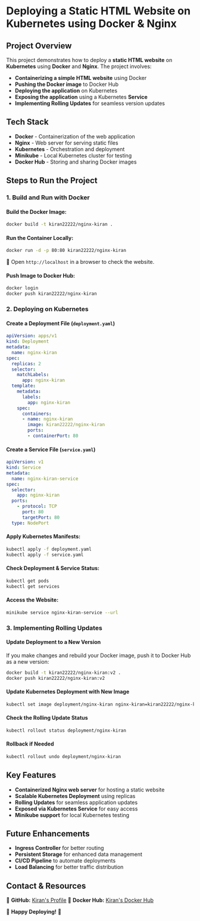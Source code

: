# Deploying a Static HTML Website on Kubernetes using Docker & Nginx

## Project Overview
This project demonstrates how to deploy a **static HTML website** on **Kubernetes** using **Docker** and **Nginx**. The project involves:
- **Containerizing a simple HTML website** using Docker
- **Pushing the Docker image** to Docker Hub
- **Deploying the application** on Kubernetes
- **Exposing the application** using a Kubernetes **Service**
- **Implementing Rolling Updates** for seamless version updates

## Tech Stack
- **Docker** - Containerization of the web application
- **Nginx** - Web server for serving static files
- **Kubernetes** - Orchestration and deployment
- **Minikube** - Local Kubernetes cluster for testing
- **Docker Hub** - Storing and sharing Docker images

## Steps to Run the Project

### 1. Build and Run with Docker

#### Build the Docker Image:
```bash
docker build -t kiran22222/nginx-kiran .
```

#### Run the Container Locally:
```bash
docker run -d -p 80:80 kiran22222/nginx-kiran
```

🔹 Open `http://localhost` in a browser to check the website.

#### Push Image to Docker Hub:
```bash
docker login
docker push kiran22222/nginx-kiran
```

### 2. Deploying on Kubernetes

#### Create a Deployment File (`deployment.yaml`)
```yaml
apiVersion: apps/v1
kind: Deployment
metadata:
  name: nginx-kiran
spec:
  replicas: 2
  selector:
    matchLabels:
      app: nginx-kiran
  template:
    metadata:
      labels:
        app: nginx-kiran
    spec:
      containers:
      - name: nginx-kiran
        image: kiran22222/nginx-kiran
        ports:
        - containerPort: 80
```

#### Create a Service File (`service.yaml`)
```yaml
apiVersion: v1
kind: Service
metadata:
  name: nginx-kiran-service
spec:
  selector:
    app: nginx-kiran
  ports:
    - protocol: TCP
      port: 80
      targetPort: 80
  type: NodePort
```

#### Apply Kubernetes Manifests:
```bash
kubectl apply -f deployment.yaml
kubectl apply -f service.yaml
```

#### Check Deployment & Service Status:
```bash
kubectl get pods
kubectl get services
```

#### Access the Website:
```bash
minikube service nginx-kiran-service --url
```

### 3. Implementing Rolling Updates

#### Update Deployment to a New Version
If you make changes and rebuild your Docker image, push it to Docker Hub as a new version:
```bash
docker build -t kiran22222/nginx-kiran:v2 .
docker push kiran22222/nginx-kiran:v2
```

#### Update Kubernetes Deployment with New Image
```bash
kubectl set image deployment/nginx-kiran nginx-kiran=kiran22222/nginx-kiran:v2
```

#### Check the Rolling Update Status
```bash
kubectl rollout status deployment/nginx-kiran
```

#### Rollback if Needed
```bash
kubectl rollout undo deployment/nginx-kiran
```

## Key Features
- **Containerized Nginx web server** for hosting a static website
- **Scalable Kubernetes Deployment** using replicas
- **Rolling Updates** for seamless application updates
- **Exposed via Kubernetes Service** for easy access
- **Minikube support** for local Kubernetes testing


## Future Enhancements
- **Ingress Controller** for better routing
- **Persistent Storage** for enhanced data management
- **CI/CD Pipeline** to automate deployments
- **Load Balancing** for better traffic distribution

## Contact & Resources
🔹 **GitHub:** [Kiran's Profile](https://github.com/Kiran22222)
🔹 **Docker Hub:** [Kiran's Docker Hub](https://hub.docker.com/u/kiran22222)

🎉 **Happy Deploying!** 🚀

